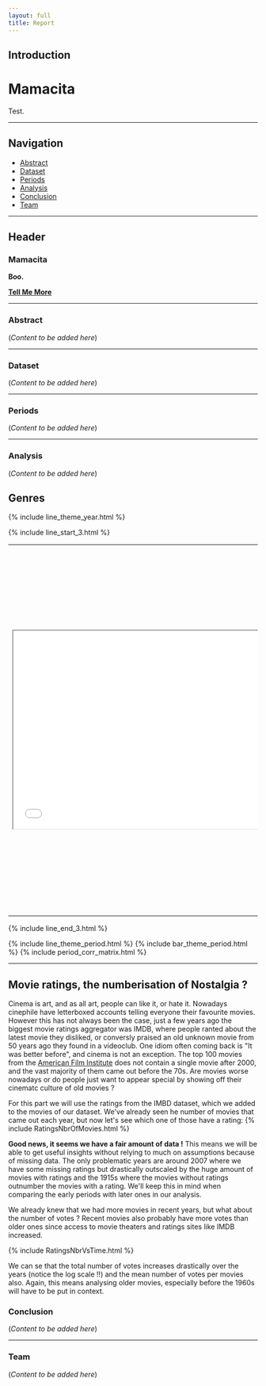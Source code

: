 ```yaml
---
layout: full 
title: Report
---
```


## Introduction
# Mamacita

Test.

---

## Navigation

- [Abstract](#abstract)
- [Dataset](#dataset)
- [Periods](#events)
- [Analysis](#analysis)
- [Conclusion](#conclusion)
- [Team](#team)

---

## Header

### Mamacita

**Boo.**

[**Tell Me More**](#abstract)

---

### Abstract

(*Content to be added here*)

---

### Dataset

(*Content to be added here*)

---

### Periods

(*Content to be added here*)

---

### Analysis

(*Content to be added here*)

## Genres

{% include line_theme_year.html %}

{% include line_start_3.html %}

<table>
  <tr>
    <td>
      <iframe src="/_includes/line_start_3.html" width="600" height="400"></iframe>
    </td>
    <td>
      <strong>Short/Silent Films:</strong>  
      - **Technological limitations:** Early film technology was simpler, making short, silent films easier to produce.  
      - **Accessibility:** They transcended language barriers, making them popular worldwide.  
      - **Novelty:** They were a new form of entertainment, attracting large audiences. The number of short and silent films peaked around 1920, then declined sharply.  

      <strong>Black-and-White Films:</strong> 
      - **Technological standards:** Initially, color film was not widely available or affordable. Black-and-white film was the standard for many decades.  
      - **Aesthetic:** Many filmmakers found artistic value in black-and-white cinematography, and the format continued to be used for certain types of films. The production of black-and-white films peaked around 1940 and gradually declined thereafter, although production continued at a low level.  

      <strong>Independent/Experimental/LGBT Films:</strong> 
      - **Social Change:** The rise of these themes correlates with social movements and cultural shifts, which supported more diverse voices in cinema.  
      - **Artistic Expression:** Independent films allowed for more experimental approaches and explored themes that were not common in mainstream cinema.  
    </td>
  </tr>
</table>



{% include line_end_3.html %}

{% include line_theme_period.html %}
{% include bar_theme_period.html %}
{% include period_corr_matrix.html %}

---

## Movie ratings, the numberisation of Nostalgia ?
Cinema is art, and as all art, people can like it, or hate it. Nowadays cinephile have letterboxed accounts telling everyone their favourite movies. However this has not always been the case, just a few years ago the biggest movie ratings aggregator was IMDB, where people ranted about the latest movie they disliked, or conversly praised an old unknown movie from 50 years ago they found in a videoclub. One idiom often coming back is "It was better before", and cinema is not an exception. The top 100 movies from the [American Film Institute](https://www.afi.com/afis-100-years-100-movies/) does not contain a single movie after 2000, and the vast majority of them came out before the 70s. Are movies worse nowadays or do people just want to appear special by showing off their cinematc culture of old movies ?

For this part we will use the ratings from the IMBD dataset, which we added to the movies of our dataset. We've already seen he number of movies that came out each year, but now let's see which one of those have a rating: 
{% include RatingsNbrOfMovies.html %}

**Good news, it seems we have a fair amount of data !** This means we will be able to get useful insights without relying to much on assumptions because of missing data. The only problematic years are around 2007 where we have some missing ratings but drastically outscaled by the huge amount of movies with ratings and the 1915s where the movies without ratings outnumber the movies with a rating. We'll keep this in mind when comparing the early periods with later ones in our analysis. 

We already knew that we had more movies in recent years, but what about the number of votes ? Recent movies also probably have more votes than older ones since access to movie theaters and ratings sites like IMDB increased. 

{% include RatingsNbrVsTime.html %}


We can se that the total number of votes increases drastically over the years (notice the log scale !!) and the mean number of votes per movies also. Again, this means analysing older movies, especially before the 1960s will have to be put in context. 

### Conclusion

(*Content to be added here*)

---

### Team

(*Content to be added here*)
